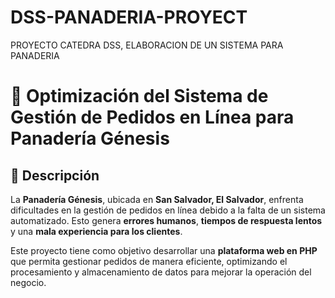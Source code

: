 # DSS-PANADERIA-PROYECT
PROYECTO CATEDRA DSS, ELABORACION DE UN SISTEMA PARA PANADERIA


# 🥖 Optimización del Sistema de Gestión de Pedidos en Línea para Panadería Génesis

## 📌 Descripción
La **Panadería Génesis**, ubicada en **San Salvador, El Salvador**, enfrenta dificultades en la gestión de pedidos en línea debido a la falta de un sistema automatizado. Esto genera **errores humanos**, **tiempos de respuesta lentos** y una **mala experiencia para los clientes**.

Este proyecto tiene como objetivo desarrollar una **plataforma web en PHP** que permita gestionar pedidos de manera eficiente, optimizando el procesamiento y almacenamiento de datos para mejorar la operación del negocio.


